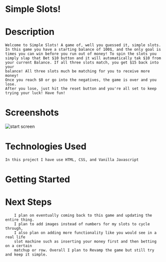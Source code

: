 #                             Simple Slots!


#                              Description

    Welcome to Simple Slots! A game of, well you guessed it, simple slots.
    In this game you have a starting balance of 100$, and the only goal is 
    times you can win before you run out of money! To spin the slots you
    simply slap that Bet $10 button and it will automatically tak $10 from 
    your current Balance. If all three slots match, you get $15 back into your
    balance! All three slots much be matching for you to receive more money!
    Once you reach $0 or go into the negatives, the game is over and you lose.
    After you lose, just hit the reset button and you're all set to keep 
    trying your luck! Have fun! 



#                               Screenshots

    
![start screen](/screenshots/)



#                               Technologies Used

    In this project I have use HTML, CSS, and Vanilla Javascript



#                                Getting Started
    







#                                   Next Steps
        I plan on eventually coming back to this game and updating the entire thing.
        I plan to add images instead of numbers for my slots to cycle through, 
        I also plan on adding more functionality like you would see in a real life 
        slot machine such as inserting your money first and then betting on a certain 
        matchup or row. Overall I plan to Revamp the game but still try and keep it simple.